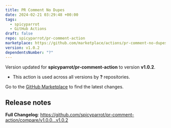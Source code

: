 ```yaml
---
title: PR Comment No Dupes
date: 2024-02-21 03:29:48 +00:00
tags:
  - spicyparrot
  - GitHub Actions
draft: false
repo: spicyparrot/pr-comment-action
marketplace: https://github.com/marketplace/actions/pr-comment-no-dupes
version: v1.0.2
dependentsNumber: "?"
---
```



Version updated for **spicyparrot/pr-comment-action** to version **v1.0.2**.
- This action is used across all versions by **?** repositories.

Go to the [GitHub Marketplace](https://github.com/marketplace/actions/pr-comment-no-dupes) to find the latest changes.

## Release notes

<!-- Release notes generated using configuration in .github/release.yml at trunk -->



**Full Changelog**: https://github.com/spicyparrot/pr-comment-action/compare/v1.0.0...v1.0.2
